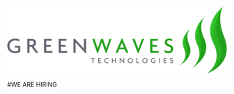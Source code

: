 [![GreenWaves Technologies][GWT-logo]][GWT-link]

[GWT-logo]: logo.png
[GWT-link]: https://greenwaves-technologies.com/

#WE ARE HIRING


